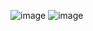 ![image](https://github.com/Tarbian/Flutter-calcuator/assets/71370595/b2aed12a-1962-49e5-b892-7d2634342c34)
![image](https://github.com/Tarbian/Flutter-calcuator/assets/71370595/03fedf10-6855-4d33-b6a1-3d0171b78dd4)
